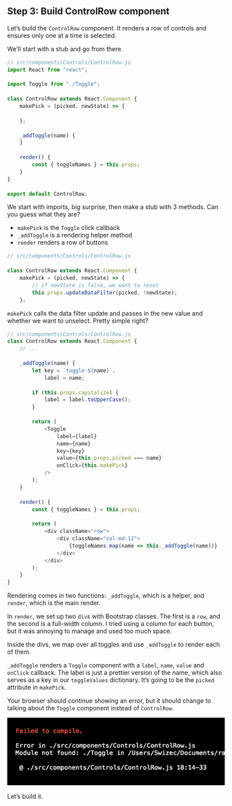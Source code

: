 
## Step 3: Build ControlRow component

Let’s build the `ControlRow` component. It renders a row of controls and
ensures only one at a time is selected.

We’ll start with a stub and go from there.

``` javascript
// src/components/Controls/ControlRow.js
import React from "react";

import Toggle from "./Toggle";

class ControlRow extends React.Component {
    makePick = (picked, newState) => {
 
    };

    _addToggle(name) {
    }

    render() {
        const { toggleNames } = this.props;
    }
}

export default ControlRow;
```

We start with imports, big surprise, then make a stub with 3 methods.
Can you guess what they are?

  - `makePick` is the `Toggle` click callback
  - `_addToggle` is a rendering helper method
  - `render` renders a row of buttons

<!-- end list -->

``` javascript
// src/components/Controls/ControlRow.js

class ControlRow extends React.Component {
    makePick = (picked, newState) => {
        // if newState is false, we want to reset
        this.props.updateDataFilter(picked, !newState);
    };
```

`makePick` calls the data filter update and passes in the new value and
whether we want to unselect. Pretty simple right?

``` javascript
// src/components/Controls/ControlRow.js
class ControlRow extends React.Component {
    // ...

    _addToggle(name) {
        let key = `toggle-${name}`,
            label = name;

        if (this.props.capitalize) {
            label = label.toUpperCase();
        }

        return (
            <Toggle
                label={label}
                name={name}
                key={key}
                value={this.props.picked === name}
                onClick={this.makePick}
            />
        );
    }

    render() {
        const { toggleNames } = this.props;

        return (
            <div className="row">
                <div className="col-md-12">
                    {toggleNames.map(name => this._addToggle(name))}
                </div>
            </div>
        );
    }
}
```

Rendering comes in two functions: `_addToggle`, which is a helper, and
`render`, which is the main render.

In `render`, we set up two `div`s with Bootstrap classes. The first is a
`row`, and the second is a full-width column. I tried using a column for
each button, but it was annoying to manage and used too much space.

Inside the divs, we map over all toggles and use `_addToggle` to render
each of them.

`_addToggle` renders a `Toggle` component with a `label`, `name`,
`value` and `onClick` callback. The label is just a prettier version of
the name, which also serves as a key in our `toggleValues` dictionary.
It’s going to be the `picked` attribute in `makePick`.

Your browser should continue showing an error, but it should change to
talking about the `Toggle` component instead of
`ControlRow`.

![](https://raw.githubusercontent.com/Swizec/react-d3js-es6-ebook/2018-version/manuscript/resources/images/es6v2/toggle-error.png)

Let’s build it.
